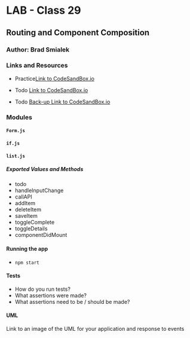 # LAB - Class 29 

## Routing and Component Composition

### Author: Brad Smialek

### Links and Resources
* Practice[Link to CodeSandBox.io](https://codesandbox.io/embed/class-29-starter-code-huq2k)

* Todo [Link to CodeSandBox.io](https://codesandbox.io/s/charming-flower-vrfb8)

* Todo [Back-up Link to CodeSandBox.io](https://codesandbox.io/s/ancient-cookies-wu2xj)

### Modules

#### `Form.js`
#### `if.js`
#### `list.js`

##### Exported Values and Methods
* todo
 * handleInputChange
 * callAPI
 * addItem
 * deleteItem
 * saveItem
 * toggleComplete
 * toggleDetails
 * componentDidMount



#### Running the app
* `npm start`

  
#### Tests
* How do you run tests?
* What assertions were made?
* What assertions need to be / should be made?

#### UML
Link to an image of the UML for your application and response to events
